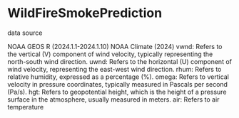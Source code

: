 # WildFireSmokePrediction


data source

NOAA GEOS R (2024.1.1-2024.1.10)
NOAA Climate (2024)
  vwnd: Refers to the vertical (V) component of wind velocity, typically representing the north-south wind direction.
  uwnd: Refers to the horizontal (U) component of wind velocity, representing the east-west wind direction. 
  rhum: Refers to relative humidity, expressed as a percentage (%).
  omega: Refers to vertical velocity in pressure coordinates, typically measured in Pascals per second (Pa/s).
  hgt: Refers to geopotential height, which is the height of a pressure surface in the atmosphere, usually measured in meters.
  air: Refers to air temperature
